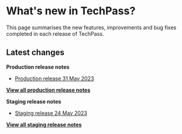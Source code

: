 # What's new in TechPass?

This page summarises the new features, improvements and bug fixes completed in each release of TechPass.

## Latest changes

**Production release notes**
- [Production release 31 May 2023](whats-new/production-release-notes?id=production-release-31-may-2023)

 [**View all production release notes**](/whats-new/production-release-notes)


**Staging release notes**
- [Staging release 24 May 2023](whats-new/staging-release-notes?id=staging-release-24-may-2023)

 [**View all staging release notes**](/whats-new/staging-release-notes)
